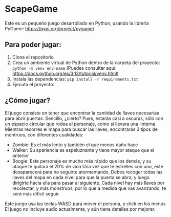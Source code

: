 # ScapeGame
Este es un pequeño juego desarrollado en Python, usando la librería PyGame: https://pypi.org/project/pygame/

## Para poder jugar:
1. Clona el repositorio
2. Crea un ambiente virtual de Python dentro de la carpeta del proyecto: `python -m venv env-name` (Puedes consultar aquí: https://docs.python.org/es/3.13/tutorial/venv.html)
3. Instala las dependencias: `pip install -r requirements.txt`
4. Ejecuta el proyecto:

## ¿Cómo jugar?
El juego consiste en tener que encontrar la cantidad de llaves necesarias para abrir puertas.
Sencillo, ¿cierto? Pues, estarás casi a oscuras, sólo con un espacio circular que rodea al personaje, como si llevara una linterna. Mientras recorres el mapa para buscar las llaves, encontrarás 3 tipos de montruos, con diferentes cualidades:
- Zombie: Es el más lento y también el que menos daño hace
- Walker: Su apariencia es espeluznante y tiene mayor ataque que el anterior
- Boogie: Este personaje es mucho más rápido que los demás, y su ataque te quitará el 20% de vida
Una vez que te estrelles con uno, este desaparecerá para no seguirte atormentando.
Debes recoger todas las llaves del mapa en cada nivel para que la puerta se abra, y luego dirigirte hacia ella para pasar al siguiente.
Cada nivel hay más llaves por recolectar, y más monstruos, por lo que a medida que vas avanzando, te será más difícil seguir.

Este juego usa las teclas WASD para mover el persona, y click en los menús
El juego no incluye audio actualmente, y aún tiene detalles por mejorar.

